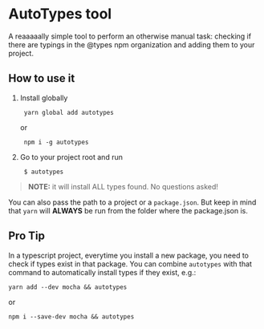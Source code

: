 # AutoTypes tool

A reaaaaally simple tool to perform an otherwise manual task: checking if there are typings in the @types npm organization and adding them to your project.

## How to use it

1. Install globally

        yarn global add autotypes

      or

        npm i -g autotypes

2. Go to your project root and run

        $ autotypes

> **NOTE:** it will install ALL types found. No questions asked!

You can also pass the path to a project or a `package.json`. But keep in mind that `yarn` will **ALWAYS** be run from the folder where the package.json is.

## Pro Tip

In a typescript project, everytime you install a new package, you need to check if types exist in that package. You can combine `autotypes` with that command to automatically install types if they exist, e.g.:

    yarn add --dev mocha && autotypes
    
or

    npm i --save-dev mocha && autotypes
    
